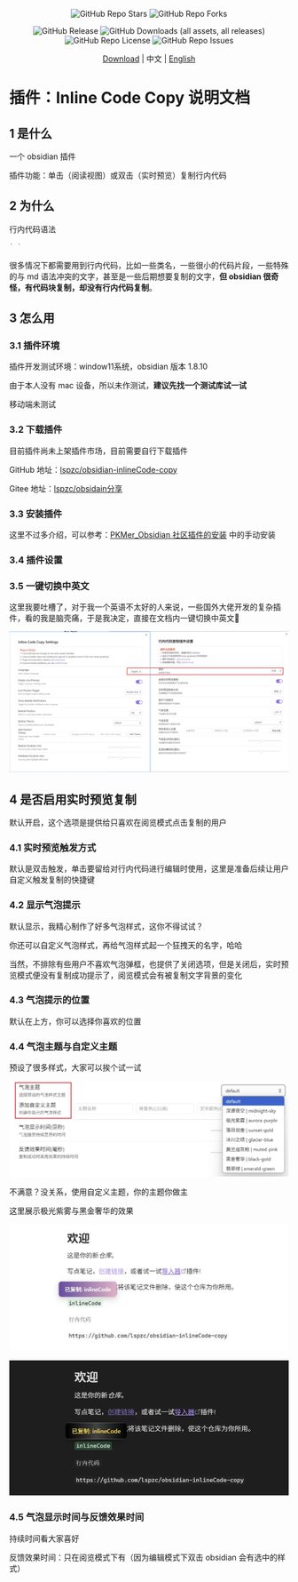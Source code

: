 <p align="center">
  <img alt="GitHub Repo Stars" src="https://img.shields.io/github/stars/lspzc/obsidian-inlineCode-copy">
  <img alt="GitHub Repo Forks" src="https://img.shields.io/github/forks/lspzc/obsidian-inlineCode-copy">
</p>

<p align="center">
  <img alt="GitHub Release" src="https://img.shields.io/github/v/release/lspzc/obsidian-inlineCode-copy">
  <img alt="GitHub Downloads (all assets, all releases)" src="https://img.shields.io/github/downloads/lspzc/obsidian-inlineCode-copy/total">
  <img alt="GitHub Repo License" src="https://img.shields.io/github/license/lspzc/obsidian-inlineCode-copy">
  <img alt="GitHub Repo Issues" src="https://img.shields.io/github/issues/lspzc/obsidian-inlineCode-copy">
</p>

<p align="center">
  <a href="https://github.com/lspzc/obsidian-diary-merger/releases/download/v-1.1.0-bata/obsidian-diary-merger-v-1.1.0-bata.zip">Download</a> |
  中文 |
  <a href="./README_EN.md">English</a>
</p>

# 插件：Inline Code Copy 说明文档

## 1 是什么

一个 obsidian 插件

插件功能：单击（阅读视图）或双击（实时预览）复制行内代码

## 2 为什么

行内代码语法

```md
` `
```

很多情况下都需要用到行内代码，比如一些类名，一些很小的代码片段，一些特殊的与 md 语法冲突的文字，甚至是一些后期想要复制的文字，**但 obsidian 很奇怪，有代码块复制，却没有行内代码复制**。

## 3 怎么用

### 3.1 插件环境

插件开发测试环境：window11系统，obsidian 版本 1.8.10

由于本人没有 mac 设备，所以未作测试，**建议先找一个测试库试一试**

移动端未测试

### 3.2 下载插件

目前插件尚未上架插件市场，目前需要自行下载插件

GitHub 地址：[lspzc/obsidian-inlineCode-copy](https://github.com/lspzc/obsidian-inlineCode-copy)

Gitee 地址：[lspzc/obsidain分享](https://gitee.com/lspzc/obsidain-share)

### 3.3 安装插件

这里不过多介绍，可以参考：[PKMer_Obsidian 社区插件的安装](https://pkmer.cn/Pkmer-Docs/10-obsidian/obsidian%E7%A4%BE%E5%8C%BA%E6%8F%92%E4%BB%B6/obsidian%E7%A4%BE%E5%8C%BA%E6%8F%92%E4%BB%B6%E7%9A%84%E5%AE%89%E8%A3%85/#%E6%89%8B%E5%8A%A8%E5%AE%89%E8%A3%85) 中的手动安装

### 3.4 插件设置

### 3.5 一键切换中英文

这里我要吐槽了，对于我一个英语不太好的人来说，一些国外大佬开发的复杂插件，看的我是脑壳痛，于是我决定，直接在文档内一键切换中英文🎉

![](./attachments/20250612_插件：Inline%20Code%20Copy%20说明文档-img.webp)

## 4 是否启用实时预览复制

默认开启，这个选项是提供给只喜欢在阅览模式点击复制的用户

### 4.1 实时预览触发方式

默认是双击触发，单击要留给对行内代码进行编辑时使用，这里是准备后续让用户自定义触发复制的快捷键

### 4.2 显示气泡提示

默认显示，我精心制作了好多气泡样式，这你不得试试？

你还可以自定义气泡样式，再给气泡样式起一个狂拽天的名字，哈哈

当然，不排除有些用户不喜欢气泡弹框，也提供了关闭选项，但是关闭后，实时预览模式便没有复制成功提示了，阅览模式会有被复制文字背景的变化

### 4.3 气泡提示的位置

默认在上方，你可以选择你喜欢的位置

### 4.4 气泡主题与自定义主题

预设了很多样式，大家可以挨个试一试

![](./attachments/20250612_插件：Inline%20Code%20Copy%20说明文档-img-1.webp)

不满意？没关系，使用自定义主题，你的主题你做主

这里展示极光紫雾与黑金奢华的效果

![](./attachments/20250612_插件：Inline%20Code%20Copy%20说明文档-img-2.webp)

![](./attachments/20250612_插件：Inline%20Code%20Copy%20说明文档-img-3.webp)

### 4.5 气泡显示时间与反馈效果时间

持续时间看大家喜好

反馈效果时间：只在阅览模式下有（因为编辑模式下双击 obsidian 会有选中的样式）
